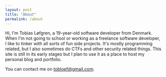 ```yaml
---
layout: post
title: "About"
permalink: /about
---
```


Hi, I'm Tobias Løfgren, a 19-year-old software developer from Denmark. When I'm not going to school or working as a freelance software developer, I like to tinker with all sorts of fun side projects. It's mostly programming related, but I also sometimes do CTFs and other security related things. This site is still in its early stages but I plan to use it as a place to host my personal blog and portfolio.

You can contact me on [tobloef@gmail.com](tobloef@gmail.com).